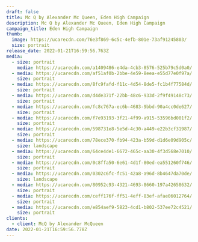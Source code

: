 ```yaml
---
draft: false
title: Mc Q by Alexander Mc Queen, Eden High Campaign
description: Mc Q by Alexander Mc Queen, Eden High Campaign
campaign_title: Eden High Campaign
thumb:
  image: https://ucarecdn.com/76e3f869-6c5c-4efb-801e-73af91245803/
  size: portrait
release_date: 2022-01-21T16:59:56.763Z
media:
  - size: portrait
    media: https://ucarecdn.com/a1409486-e4da-4cb3-8576-525b79c5d0a0/
  - media: https://ucarecdn.com/af51af0b-2bbe-4e59-8eea-e55d77e0f97a/
    size: portrait
  - media: https://ucarecdn.com/8fc9fafd-f11c-4d54-8de5-fc1b4f77584d/
    size: portrait
  - media: https://ucarecdn.com/d4de371f-22bb-48c6-933d-2f9f49148c73/
    size: portrait
  - media: https://ucarecdn.com/fc8c767a-ec6b-4683-9bbd-90a4cc0de627/
    size: portrait
  - media: https://ucarecdn.com/f7e93193-3f21-4f99-a915-53596bd001f2/
    size: portrait
  - media: https://ucarecdn.com/598731e8-5e5d-4c30-a449-e22b3cf31987/
    size: portrait
  - media: https://ucarecdn.com/78ece370-fb94-423a-b59d-d1d6e09d905c/
    size: landscape
  - media: https://ucarecdn.com/64ce4de1-6672-465c-aa30-4f3d568e7010/
    size: portrait
  - media: https://ucarecdn.com/0c8ffa50-6e61-4d1f-80ed-ea551260f746/
    size: portrait
  - media: https://ucarecdn.com/0302c6fc-fc51-42a8-a96d-8b4647da70de/
    size: landscape
  - media: https://ucarecdn.com/80952c93-4321-4693-8660-197a42658632/
    size: portrait
  - media: https://ucarecdn.com/ceff176f-ff51-4eff-83ef-afae06012764/
    size: portrait
  - media: https://ucarecdn.com/e854aef9-5823-4cd1-b802-537ee72c4521/
    size: portrait
clients:
  - client: McQ by Alexander McQueen
date: 2022-01-21T16:59:56.778Z
---
```

